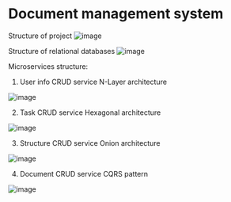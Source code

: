 # Document management system

Structure of project
![image](https://user-images.githubusercontent.com/72604580/192759371-6bd48afb-5ad1-44b5-921b-0879313ac7f9.png)

Structure of relational databases
![image](https://user-images.githubusercontent.com/72604580/192766072-5c7f9522-6f1c-48a7-b3c5-357503427cbc.png)

Microservices structure:

1. User info CRUD service
   N-Layer architecture
   
![image](https://user-images.githubusercontent.com/72604580/194308168-6f18c6be-748e-467f-8774-82e22b8db632.png)

2. Task CRUD service
   Hexagonal architecture
   
![image](https://user-images.githubusercontent.com/72604580/194329851-3cb14e46-135e-4e99-bbf3-edea32327796.png)

3. Structure CRUD service
   Onion architecture
   
![image](https://user-images.githubusercontent.com/72604580/194351055-4fd9b4c8-264a-4fc9-b8c8-d4f2e733c97a.png)

4. Document CRUD service
   CQRS pattern
   
![image](https://user-images.githubusercontent.com/72604580/194356313-6676d325-5356-435c-aed0-a14eb4f91159.png)
